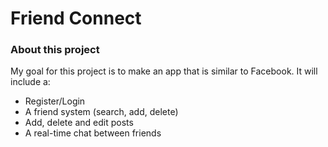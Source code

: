 # Friend Connect

### About this project

My goal for this project is to make an app that is similar to Facebook. It will include a:

* Register/Login
* A friend system (search, add, delete)
* Add, delete and edit posts
* A real-time chat between friends
